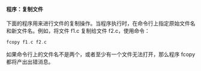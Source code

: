 #### 程序：复制文件

下面的程序用来进行文件的复制操作。当程序执行时，在命令行上指定原始文件名和新文件名。例如，将文件 f1.c 复制给文件 f2.c，使用命令：

```c
fcopy f1.c f2.c
```

如果命令行上的文件名不是两个，或者至少有一个文件无法打开，那么程序 fcopy 都将产出出错消息。